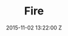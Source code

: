 ---
title: Fire
date: 2015-11-02 13:22:00 Z
categories:
- Music Videos
position: 0
client: Toys
video: https://vimeo.com/144328007
image: "/uploads/toys-fire.jpg"
is-featured: true
director: Louis De Caunes
producer: Elias Belkeddar
production-company: Iconoclast
layout: page
---